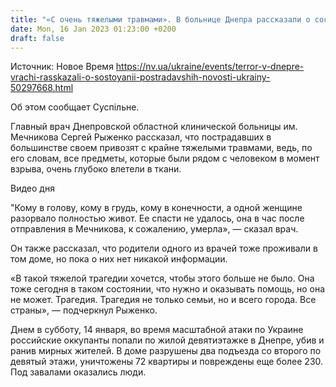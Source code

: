 ```yaml
---
title: "«С очень тяжелыми травмами». В больнице Днепра рассказали о состоянии пострадавших от террора РФ"
date: Mon, 16 Jan 2023 01:23:00 +0200
draft: false
---
```

Источник: Новое Время https://nv.ua/ukraine/events/terror-v-dnepre-vrachi-rasskazali-o-sostoyanii-postradavshih-novosti-ukrainy-50297668.html


Об этом сообщает Суспільне.

Главный врач Днепровской областной клинической больницы им. Мечникова Сергей Рыженко рассказал, что пострадавших в большинстве своем привозят с крайне тяжелыми травмами, ведь, по его словам, все предметы, которые были рядом с человеком в момент взрыва, очень глубоко влетели в ткани.

 Видео дня   

"Кому в голову, кому в грудь, кому в конечности, а одной женщине разорвало полностью живот. Ее спасти не удалось, она в час после отправления в Мечникова, к сожалению, умерла», — сказал врач.

Он также рассказал, что родители одного из врачей тоже проживали в том доме, но пока о них нет никакой информации.

«В такой тяжелой трагедии хочется, чтобы этого больше не было. Она тоже сегодня в таком состоянии, что нужно и оказывать помощь, но она не может. Трагедия. Трагедия не только семьи, но и всего города. Все страны», — подчеркнул Рыженко.

Днем в субботу, 14 января, во время масштабной атаки по Украине российские оккупанты попали по жилой девятиэтажке в Днепре, убив и ранив мирных жителей. В доме разрушены два подъезда со второго по девятый этажи, уничтожены 72 квартиры и повреждены еще более 230. Под завалами оказались люди.
